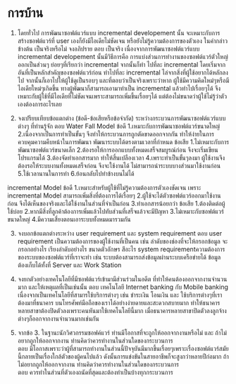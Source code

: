 # การบ้าน

1. โดยทั่วไป การพัฒนาซอฟต์แวร์แบบ incremental developement นั้น จะเหมาะกับการสร้างซอฟต์แวร์ที่ user เองก็ยังมีไอเดียไม่ชัดเจน หรือยังไม่รู้ความต้องการของตัวเอง  ในคำกล่าวข้างต้น เป็นจริงหรือไม่ จงอภิปราย
ตอบ เป็นจริง เนื่องจากการพัฒนาซอฟต์แวร์แบบ incremental developement นั้นมีวิธีการคือ การแบ่งส่วนการทำงานของซอฟต์แวร์ตัวใหญ่ออกเป็นส่วนๆ ย่อยๆที่เรียกว่า incremental จากนั้นก็ทำ ไปที่ละ incremental โดยเริ่มจากอันที่เป็นหลักสำคัญของซอฟต์แวร์ก่อน ทำไปที่ละ incremental ไล่จากสิ่งที่ผู้ใช้อยากได้หลักลงไป จากนั้นก็เอาไปให้ผู้ใช้ดูเป็นรอบๆ และที่ตอบว่าเป็นจริงเพราะว่าหาก ผู้ใช้มีความคิดใหม่ๆหรือมีไอเดียใหม่ๆเกิดขึ้น ทางผู้พัฒนาก็สามารถเอามาทำเป็น incremental แล้วทำไปเรื่อยๆได้ จึงเหมาะกับผู้ใช้ที่มีไอเดียที่ไม่ชัดเจนเพราะสามารถเพิ่มขึ้นเรื่อยๆได้ แต่ต้องไม่ขนาดว่าผู้ใช้ไม่รู้ว่าตัวเองต้องการอะไรเลย


2. จงเปรียบเทียบข้อแตกต่าง (ข้อดี-ข้อเสียหรือข้อจำกัด) ระหว่างกระบวนการพัฒนาซอฟต์แวร์แบบต่างๆ ที่ท่านรู้จัก 
ตอบ 
Water Fall Model
ข้อดี
1.เหมาะกับการพัฒนาซอฟต์แวร์ขนาดใหญ่
2.เนื่องจากเป็นการทำเป็นขั้นๆ จึงทำให้กระบวนการถูกตัดขาดออกจากกัน ทำให้ง่ายในการควบคุมความคืบหน้าในการพัฒนา พัฒนาระบบได้ตรงตามเวลาที่กำหนด
ข้อเสีย
1.ไม่เหมาะกับการพัฒนาซอฟต์แวร์ขนาดเล็ก
2.ต้องรอให้การออกแบบทั้งหมดเสร็จสมบูรณ์ก่อน จึงจะเริ่มเขียนโปรแกรมได้
3.ต้องจัดทำเอกสารมาก ทำให้สิ้นเปลืองเวลา
4.เพราะทำเป็นขั้นๆลงมา ผู้ใช้งานจึงต้องรอให้ระบบงานทั้งหมดเสร็จก่อน จึงจะใช้งานได้ ไม่สามารถนำระบบบางส่วนมาใช้งานก่อน
5.ใช้เวลานานในการทำ
6.ย้อนกลับไปทำข้างบนไม่ได้

incremental Model
ข้อดี
1.เหมาะสำหรับผู้ใช้ที่ไม่รู้ความต้องการตัวเองชัดเจน เพราะ incremental Model
สามารถเพิ่มสิ่งที่ต้องการได้เรื่อยๆ
2.ผู้ใช้จะได้ตัวซอฟต์แวร์ออกมาใช้งานก่อน จึงได้เห็นของจริงและได้ใช้งานในส่วนที่จำเป็นก่อน
3.ทำเอกสารน้อยกว่า
ข้อเสีย
1.ต้องติดต่อผู้ใช้บ่อย
2.หากมีสิ่งที่ลูกค้าต้องการเพิ่มแล้วไปทับส่วนที่เสร็จแล้วจะมีปัญหา
3.ไม่เหมาะกับซอฟต์แวร์ขนาดใหญ่
4.มีความเสี่ยงตอนเอาระบบทั้งหมดมารวมกัน

3. จงบอกข้อแตกต่างระหว่าง user requirement และ system requirement
ตอบ
user requirement เป็นความต้องการของผู้ใช้งานที่เป็นคน เช่น ลำดับของช่องที่จะให้กรอกข้อมูล จะกรอกอย่างไร เรียงลำดับอย่างไร ขนาดตัวอักษร สีอะไร 
system requirementความต้องการของระบบของซอฟต์แวร์ที่เราจะทำ เช่น ระบบต้องสามารถส่งข้อมูลผ่านระบบเครือข่ายได้ ข้อมูลต้องเก็บได้ทั้งที่ Server และ Work Station 

4. จงยกตัวอย่างเทคโนโลยีที่มีซอฟต์แวร์เข้ามามีส่วนร่วมในอดีต ที่ทำให้คนต้องออกจากงานจำนวนมาก และให้เหตุผลที่เป็นเช่นนั้น
ตอบ 
เทคโนโลยี Internet banking กับ Mobile banking
เนื่องจากเป็นเทคโนโลยีที่สามารใช้บริการต่างๆ เช่น ชำระเงิน โอนเงิน และ ใช้บริการต่างๆที่เราต้องมาที่ธนาคาร บนโทรศัพท์มือถือของเราได้อย่างง่ายดายและสะดวกสบายมาก ทำให้ธนาคารหลายสาขาต้องปิดตัวลงเพราะคนหันมาใช้เทคโนโลยีนี้มาก เมื่อธนาคารหลายสาขาปิดตัวลงลูกจ้างต่างๆก็ออกจากงานจำนวนมากเช่นกัน


5. จากข้อ 3. ในฐานะนักวิศวกรรมซอฟค์แวร์ ท่านมีโอกาสที่จะถูกให้ออกจากงานหรือไม่  และ ถ้าไม่อยากถูกให้ออกจากงาน ท่านคิดว่าควรทำงานในส่วนใดของกระบวนการ  
ตอบ
มีโอกาสเพราะว่าผู้ที่สามารถทำงานในส่วนนี้ปัจจุบันมีมากขึ้นเรื่อยๆเพราะเรื่องซอฟต์แวร์สมัยนี้กลายเป็นเรื่องใกล้ตัวของผู้คนไปแล้ว ดังนั้นการแข่งขันในสายอาชีพก็จะสูงกว่าหลายปีก่อมาก 
ถ้าไม่อยากถูกให้ออกจากงาน ท่านคิดว่าควรทำงานในส่วนใดของกระบวนการ  
ตอบ
ควรทำในส่วนที่ตัวเองถนัดที่สุดและต้องทำเป็นบ้างทุกกระบวนการ

